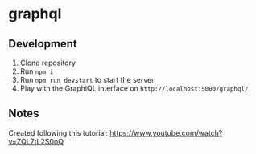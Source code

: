 # graphql

## Development
1. Clone repository
2. Run `npm i`
3. Run `npm run devstart` to start the server
4. Play with the GraphiQL interface on `http://localhost:5000/graphql/`

## Notes
Created following this tutorial: https://www.youtube.com/watch?v=ZQL7tL2S0oQ
